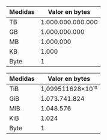 | Medidas | Valor en bytes |
|---------|----------------|
| TB | 1.000.000.000.000 |
| GB | 1.000.000.000 |
| MB | 1.000.000 |
| KB | 1.000 |
| Byte | 1 |

| Medidas | Valor en bytes |
|---------|----------------|
| TiB | 1,099511628×10¹² |
| GiB | 1.073.741.824 |
| MiB | 1.048.576 |
| KiB | 1.024 |
| Byte | 1 |